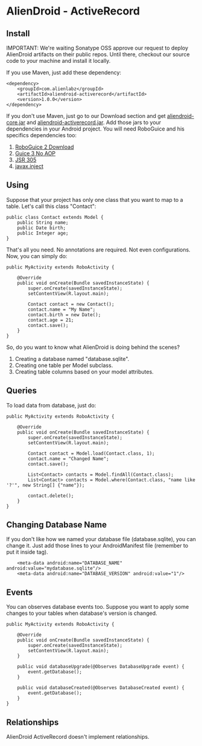 AlienDroid - ActiveRecord
=========================

Install
----------

IMPORTANT: We're waiting Sonatype OSS approve our request to deploy AlienDroid artifacts on their public repos. Until there, checkout our source code to your machine and install it locally.


If you use Maven, just add these dependency:

	<dependency>
		<groupId>com.alienlabz</groupId>
		<artifactId>aliendroid-activerecord</artifactId>
		<version>1.0.0</version>
	</dependency>

If you don't use Maven, just go to our Download section and get [aliendroid-core.jar](https://github.com/downloads/AlienLabZ/aliendroid-core/aliendroid-core-1.0.0-SNAPSHOT.jar) and [aliendroid-activerecord.jar](https://github.com/downloads/AlienLabZ/aliendroid-activerecord/aliendroid-activerecord-1.0.0-SNAPSHOT.jar). Add those jars to your dependencies in your Android project. You will need RoboGuice and his specifics dependencies too:

1. [RoboGuice 2 Download](http://repo1.maven.org/maven2/org/roboguice/roboguice/2.0/)
2. [Guice 3 No AOP](http://repo1.maven.org/maven2/com/google/inject/guice/3.0/guice-3.0-no_aop.jar)
3. [JSR 305](http://repo1.maven.org/maven2/com/google/code/findbugs/jsr305/1.3.9/jsr305-1.3.9.jar)
4. [javax.inject](http://repo1.maven.org/maven2/javax/inject/javax.inject/1/javax.inject-1.jar)

Using
------
Suppose that your project has only one class that you want to map to a table. Let's call this class "Contact":

	public class Contact extends Model {
		public String name;
		public Date birth;
		public Integer age;
	}
	
That's all you need. No annotations are required. Not even configurations. Now, you can simply do:

	public MyActivity extends RoboActivity {
	
		@Override
		public void onCreate(Bundle savedInstanceState) {
			super.onCreate(savedInstanceState);
			setContentView(R.layout.main);
			
			Contact contact = new Contact();
			contact.name = "My Name";
			contact.birth = new Date();
			contact.age = 21;
			contact.save();
		}
	}

So, do you want to know what AlienDroid is doing behind the scenes?

1. Creating a database named "database.sqlite".
2. Creating one table per Model subclass.
3. Creating table columns based on your model attributes.

Queries
--------
To load data from database, just do:

	public MyActivity extends RoboActivity {
	
		@Override
		public void onCreate(Bundle savedInstanceState) {
			super.onCreate(savedInstanceState);
			setContentView(R.layout.main);
			
			Contact contact = Model.load(Contact.class, 1);
			contact.name = "Changed Name";
			contact.save();
			
			List<Contact> contacts = Model.findAll(Contact.class);
			List<Contact> contacts = Model.where(Contact.class, "name like '?'", new String[] {"name"});
			
			contact.delete();
		}
	}
	
Changing Database Name
----------------------
If you don't like how we named your database file (database.sqlite), you can change it. Just add those lines to your AndroidManifest file (remember to put it inside <application> tag).

        <meta-data android:name="DATABASE_NAME" android:value="mydatabase.sqlite"/>
        <meta-data android:name="DATABASE_VERSION" android:value="1"/>
        
Events
-------
You can observes database events too. Suppose you want to apply some changes to your tables when database's version is changed. 


	public MyActivity extends RoboActivity {
	
		@Override
		public void onCreate(Bundle savedInstanceState) {
			super.onCreate(savedInstanceState);
			setContentView(R.layout.main);
		}
		
		public void databaseUpgrade(@Observes DatabaseUpgrade event) {
			event.getDatabase();
		}
		
		public void databaseCreated(@Observes DatabaseCreated event) {
			event.getDatabase();
		}
	}


Relationships
--------------
AlienDroid ActiveRecord doesn't implement relationships. 